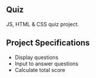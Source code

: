 ## Quiz

JS, HTML & CSS quiz project.

## Project Specifications

- Display questions
- Input to answer questions
- Calculate total score